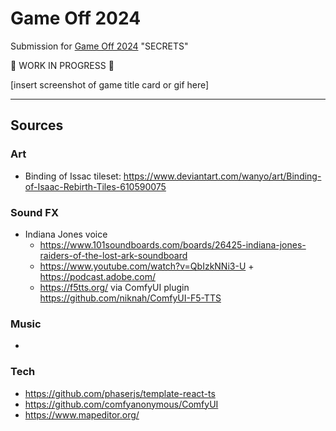 # Game Off 2024

Submission for [Game Off 2024](https://itch.io/jam/game-off-2024) "SECRETS"

🚧 WORK IN PROGRESS 🚧

[insert screenshot of game title card or gif here]

---

## Sources

### Art

- Binding of Issac tileset: https://www.deviantart.com/wanyo/art/Binding-of-Isaac-Rebirth-Tiles-610590075

### Sound FX

- Indiana Jones voice
  - https://www.101soundboards.com/boards/26425-indiana-jones-raiders-of-the-lost-ark-soundboard
  - https://www.youtube.com/watch?v=QbIzkNNi3-U + https://podcast.adobe.com/
  - https://f5tts.org/ via ComfyUI plugin https://github.com/niknah/ComfyUI-F5-TTS

### Music

-

### Tech

- https://github.com/phaserjs/template-react-ts
- https://github.com/comfyanonymous/ComfyUI
- https://www.mapeditor.org/
